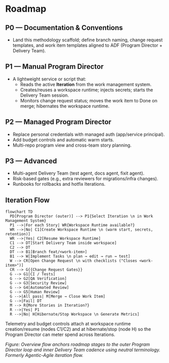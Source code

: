 # Roadmap

## P0 — Documentation & Conventions
- Land this methodology scaffold; define branch naming, change request templates, and work item templates aligned to ADF (Program Director + Delivery Team).

## P1 — Manual Program Director
- A lightweight service or script that:
  - Reads the active **Iteration** from the work management system.
  - Creates/reuses a workspace runtime; injects secrets; starts the Delivery Team session.
  - Monitors change request status; moves the work item to Done on merge; hibernates the workspace runtime.

## P2 — Managed Program Director
- Replace personal credentials with managed auth (app/service principal).
- Add budget controls and automatic warm starts.
- Multi-repo program view and cross-team story planning.

## P3 — Advanced
- Multi-agent Delivery Team (test agent, docs agent, fixit agent).
- Risk-based gates (e.g., extra reviewers for migrations/infra changes).
- Runbooks for rollbacks and hotfix Iterations.

## Iteration Flow
```mermaid
flowchart TD
  PD[Program Director (outer)] --> P1{Select Iteration \n in Work Management System}
  P1 -->|For each Story| WR{Workspace Runtime available?}
  WR -->|No| C1[Create Workspace Runtime \n (warm start, secrets, retention)]
  WR -->|Yes| C2[Resume Workspace Runtime]
  C1 --> DT[Start Delivery Team inside workspace]
  C2 --> DT
  DT --> B1[Branch feat/<work-item>]
  B1 --> W[Implement Tasks \n plan → edit → run → test]
  W --> CR[Open Change Request \n with checklists ("Closes <work-item>")]
  CR --> G{{Change Request Gates}}
  G --> G1[CI / Tests]
  G --> G2[QA Verification]
  G --> G3[Security Review]
  G --> G4[Automated Review]
  G --> G5[Human Review]
  G -->|All pass| M[Merge → Close Work Item]
  G -->|Fail| DT
  M --> R{More Stories in Iteration?}
  R -->|Yes| P1
  R -->|No| H[Hibernate/Stop Workspace \n Generate Metrics]
```

Telemetry and budget controls attach at workspace runtime creation/resume (nodes C1/C2) and at hibernate/stop (node H) so the Program Director can meter spend across Iterations.

_Figure: Overview flow anchors roadmap stages to the outer Program Director loop and inner Delivery Team cadence using neutral terminology. Formerly Agentic-Agile iteration flow._
